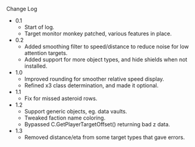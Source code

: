 
Change Log

* 0.1
  - Start of log.
  - Target monitor monkey patched, various features in place.
* 0.2
  - Added smoothing filter to speed/distance to reduce noise for low attention targets.
  - Added support for more object types, and hide shields when not installed.
* 1.0
  - Improved rounding for smoother relative speed display.
  - Refined x3 class determination, and made it optional.
* 1.1
  - Fix for missed asteroid rows.
* 1.2
  - Support generic objects, eg. data vaults.
  - Tweaked faction name coloring.
  - Bypassed C.GetPlayerTargetOffset() returning bad z data.
* 1.3
  - Removed distance/eta from some target types that gave errors.